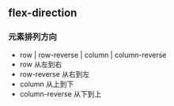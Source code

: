 ## flex-direction
### 元素排列方向
+ row | row-reverse | column | column-reverse
+ row 从左到右
+ row-reverse 从右到左
+ column 从上到下
+ column-reverse 从下到上
